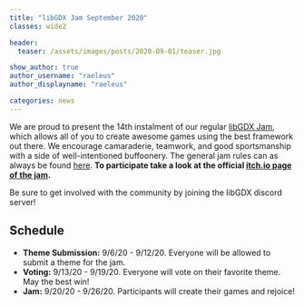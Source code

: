 ```yaml
---
title: "libGDX Jam September 2020"
classes: wide2

header:
  teaser: /assets/images/posts/2020-09-01/teaser.jpg

show_author: true
author_username: "raeleus"
author_displayname: "raeleus"

categories: news
---
```


We are proud to present the 14th instalment of our regular [libGDX Jam](/community/jams/), which allows all of you to create awesome games using the best framework out there. We encourage camaraderie, teamwork, and good sportsmanship with a side of well-intentioned buffoonery. The general jam rules can as always be found [here](/community/jams/). **To participate take a look at the official [itch.io page of the jam](https://itch.io/jam/libgdx-jam-september-2020).** 

Be sure to get involved with the community by joining the libGDX discord server!

## Schedule
<!--The theme chosen is **Tower Defense Without Towers**.-->

- **Theme Submission:** 9/6/20 - 9/12/20. Everyone will be allowed to submit a theme for the jam.
- **Voting:** 9/13/20 - 9/19/20.  Everyone will vote on their favorite theme. May the best win!
- **Jam:** 9/20/20 - 9/26/20. Participants will create their games and rejoice!



<!--## Submissions
The libGDX Jame September 2020 is now over! We hope everyone had a lot of fun and are proud to present the [11 entries](https://itch.io/jam/libgdx-jam-september-2020/entries):

VIDEO

-->
